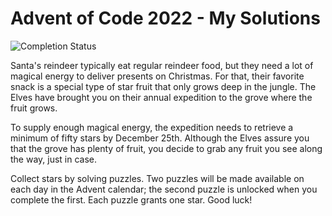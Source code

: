 # Advent of Code 2022 - My Solutions

![Completion Status](https://img.shields.io/badge/stars%20⭐-16/50-yellow)

Santa's reindeer typically eat regular reindeer food, but they need a lot of
magical energy to deliver presents on Christmas. For that, their favorite snack
is a special type of star fruit that only grows deep in the jungle. The Elves
have brought you on their annual expedition to the grove where the fruit grows.

To supply enough magical energy, the expedition needs to retrieve a minimum of
fifty stars by December 25th. Although the Elves assure you that the grove has
plenty of fruit, you decide to grab any fruit you see along the way, just in
case.

Collect stars by solving puzzles. Two puzzles will be made available on each
day in the Advent calendar; the second puzzle is unlocked when you complete the
first. Each puzzle grants one star. Good luck!
